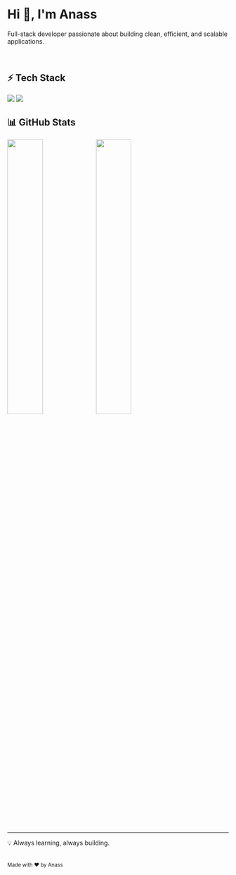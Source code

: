 # Hi 👋, I'm Anass

Full-stack developer passionate about building clean, efficient, and scalable applications.

<br>

## ⚡ Tech Stack
<img src="https://skillicons.dev/icons?i=js,ts,python,php,fastapi,flask,react,vue" />
<img src="https://skillicons.dev/icons?i=nodejs,tailwind,docker,mongodb,mysql,postgres,redis,cloudflare" />

<br>

## 📊 GitHub Stats
<img src="https://github-readme-stats.vercel.app/api?username=nasaou&show_icons=true&theme=transparent&hide_border=true" width="40%" /><img src="https://github-readme-stats.vercel.app/api/top-langs/?username=nasaou&layout=compact&theme=transparent&hide_border=true" width="40%" />

---

💡 Always learning, always building.  
<br/>  
<sub>Made with ❤️ by Anass</sub>
